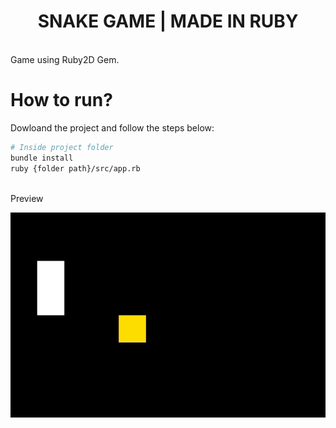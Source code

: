 <h1 align=center>SNAKE GAME | MADE IN RUBY </h1>
<br />
Game using Ruby2D Gem.
<br />

# How to run?
Dowloand the project and follow the steps below:

```bash
# Inside project folder
bundle install
ruby {folder path}/src/app.rb
```
<br />
Preview
<div align=center>

![](./src/img/snake_game.gif)
</div>